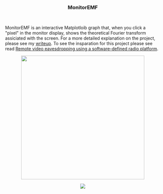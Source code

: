 

 <h3 align="center">MonitorEMF</h3>
 <br />

</div>

MonitorEMF is an interactive Matplotloib graph that, when you click a "pixel" in the monitor display, shows the theoretical Fourier transform assiciated with the screen. For a more detailed explanation on the project, please see my [writeup](https://github.com/RyanRearden/MonitorEMF/blob/main/MonitorEMF_wrietup.pdf). To see the insparation for this project please see read [Remote video eavesdropping using a software-defined radio platform](https://github.com/martinmarinov/TempestSDR/blob/master/documentation/acs-dissertation.pdf).


<p align="center">
<img src="https://github.com/RyanRearden/MonitorEMF/assets/116323449/ac31d13b-ebd3-4675-821b-b47c23ff0847" width="400">
</p>

<p align="center">
<img src="https://github.com/RyanRearden/MonitorEMF/assets/116323449/8009ee2c-f74d-4ccb-83d2-109905b57e79" >
</p>


